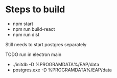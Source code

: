 # Steps to build

- npm start
- npm run build-react
- npm run dist

Still needs to start postgres separately

TODO run in electron main

- ./initdb -D %PROGRAMDATA%/EAP/data
- postgres.exe -D %PROGRAMDATA%/EAP/data
